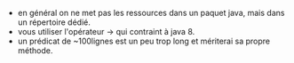 * en général on ne met pas les ressources dans un paquet java,
  mais dans un répertoire dédié.
* vous utiliser l'opérateur -> qui contraint à java 8.
* un prédicat de ~100lignes est un peu trop long et mériterai sa propre méthode.
